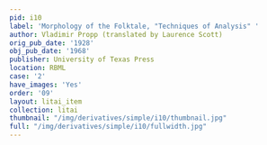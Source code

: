 ```yaml
---
pid: i10
label: 'Morphology of the Folktale, "Techniques of Analysis" '
author: Vladimir Propp (translated by Laurence Scott)
orig_pub_date: '1928'
obj_pub_date: '1968'
publisher: University of Texas Press
location: RBML
case: '2'
have_images: 'Yes'
order: '09'
layout: litai_item
collection: litai
thumbnail: "/img/derivatives/simple/i10/thumbnail.jpg"
full: "/img/derivatives/simple/i10/fullwidth.jpg"
---
```

